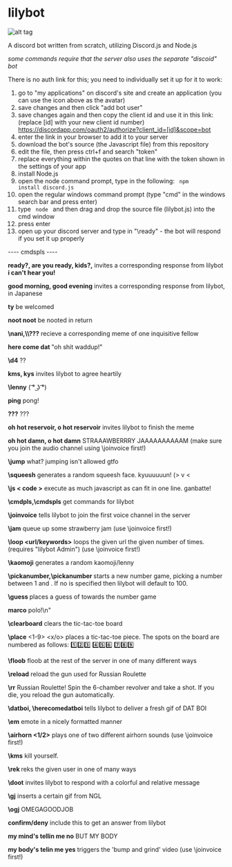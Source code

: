 # lilybot

![alt tag](http://i.imgur.com/1bP8leP.png)


A discord bot written from scratch, utilizing Discord.js and Node.js

*some commands require that the server also uses the separate "discoid" bot*

There is no auth link for this; you need to individually set it up for it to work:

1. go to "my applications" on discord's site and create an application (you can use the icon above as the avatar)
2. save changes and then click "add bot user"
3. save changes again and then copy the client id and use it in this link: (replace [id] with your new client id number) https://discordapp.com/oauth2/authorize?client_id=[id]&scope=bot
4. enter the link in your browser to add it to your server
5. download the bot's source (the Javascript file) from this repository
6. edit the file, then press ctrl+f and search "token"
7. replace everything within the quotes on that line with the token shown in the settings of your app
8. install Node.js
9. open the node command prompt, type in the following: <code> npm install discord.js </code>
10. open the regular windows command prompt (type "cmd" in the windows search bar and press enter)
11. type <code> node </code> and then drag and drop the source file (lilybot.js) into the cmd window
12. press enter
13. open up your discord server and type in "\ready" - the bot will respond if you set it up properly

---- cmdspls ----

**ready?, are you ready, kids?,**	invites a corresponding response from lilybot
**i can't hear you!**			

**good morning, good evening**		invites a corresponding response from lilybot, in Japanese

**ty**					be welcomed

**noot noot**				be nooted in return

**\\nani,\\\\???**			recieve a corresponding meme of one inquisitive fellow

**here come dat <insert word>**	"oh shit waddup!"

**\\d4**				??

**kms, kys**				invites lilybot to agree heartily

**\\lenny**				( ͡° ͜ʖ ͡°)

**ping**				pong!

**???**				???

**oh hot reservoir, o hot reservoir**	invites lilybot to finish the meme

**oh hot damn, o hot damn**		STRAAAWBERRRY JAAAAAAAAAAM (make sure you join the audio channel using \joinvoice first!)

**\\jump**				what? jumping isn't allowed gtfo

**\\squeesh**				generates a random squeesh face. kyuuuuuun! (> v <

**\\js < code >**			execute as much javascript as can fit in one line. ganbatte!

**\\cmdpls,\\cmdspls**			get commands for lilybot

**\\joinvoice**			tells lilybot to join the first voice channel in the server

**\\jam**				queue up some strawberry jam (use \\joinvoice first!)

**\\loop <times> <url/keywords>**	loops the given url the given number of times. (requires \"lilybot Admin\") (use \\joinvoice 						first!)

**\\kaomoji**				generates a random kaomoji/lenny

**\\pickanumber,\\pickanumber <number>** starts a new number game, picking a number between 1 and <number>. If no <number> is 							specified then lilybot will default to 100.

**\\guess <number>**			places a guess of <number> towards the number game

**marco**				polo!\n"

**\\clearboard**			clears the tic-tac-toe board

**\\place** <1-9> <x/o>		places a tic-tac-toe piece. The spots on the board are numbered as follows:
					:one::two::three:
					:four::five::six:
					:seven::eight::nine:

**\\floob**				floob at the rest of the server in one of many different ways

**\\reload**				reload the gun used for Russian Roulette

**\\rr**				Russian Roulette! Spin the 6-chamber revolver and take a shot. If you die, you reload the gun 					automatically.

**\\datboi, \\herecomedatboi**		tells lilybot to deliver a fresh gif of DAT BOI

**\\em**				emote in a nicely formatted manner

**\\airhorn <1/2>**			plays one of two different airhorn sounds (use \\joinvoice first!)

**\\kms**				kill yourself.

**\\rek <user>**			reks the given user in one of many ways

**\\doot**				invites lilybot to respond with a colorful and relative message

**\\gj**				inserts a certain gif from NGL

**\\ogj**				OMEGAGOODJOB

**confirm/deny**			include this to get an answer from lilybot

**my mind's tellin me no**		BUT MY BODY

**my body's telin me yes**		triggers the 'bump and grind' video (use \joinvoice first!)
